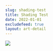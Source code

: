 ```yaml
---
slug: shading-test
title: Shading Test
date: 2022-01-01
excludefeed: true
layout: art-detail
---
```

![](/art/shading-test.webp)
